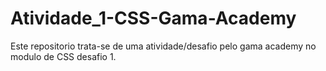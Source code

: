 # Atividade_1-CSS-Gama-Academy
Este repositorio trata-se de uma atividade/desafio pelo gama academy no modulo de CSS desafio 1. 
